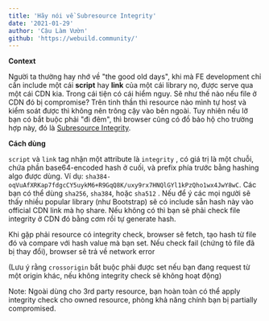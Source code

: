 ```yaml
---
title: 'Hãy nói về Subresource Integrity'
date: '2021-01-29'
author: 'Cậu Làm Vườn'
github: 'https://webuild.community/'
---
```

**Context**

Người ta thường hay nhớ về "the good old days", khi mà FE development chỉ cần include một cái **script** hay **link** của một cái library nọ, được serve qua một cái CDN kia. Trong cái tiện có cái hiểm nguy. Sẽ như thế nào nếu file ở CDN đó bị compromise? Trên tinh thần thì resource nào mình tự host và kiểm soát được thì không nên trông cậy vào bên ngoài. Tuy nhiên nếu lỡ bạn có bắt buộc phải "đi đêm", thì browser cũng có đồ bảo hộ cho trường hợp này, đó là [Subresource Integrity](https://developer.mozilla.org/en-US/docs/Web/Security/Subresource_Integrity).

**Cách dùng**

`script` và `link` tag nhận một attribute là `integrity` , có giá trị là một chuỗi, chứa phần base64-encoded hash ở cuối, và prefix phía trước bằng hashing algo được dùng. Ví dụ: `sha384-oqVuAfXRKap7fdgcCY5uykM6+R9GqQ8K/uxy9rx7HNQlGYl1kPzQho1wx4JwY8wC`. Các bạn có thể dùng `sha256`, `sha384`,  hoặc `sha512` . Nếu để ý các mọi người sẽ thấy nhiều popular library (như Bootstrap) sẽ có include sẵn hash này vào official CDN link mà họ share. Nếu không có thì bạn sẽ phải check file integrity ở CDN đó bằng cơm rồi tự generate hash.

Khi gặp phải resource có integrity check, browser sẽ fetch, tạo hash từ file đó và compare với hash value mà bạn set. Nếu check fail (chứng tỏ file đã bị thay đổi), browser sẽ trả về network error

(Lưu ý rằng `crossorigin` bắt buộc phải được set nếu bạn đang request từ một origin khác, nếu không integrity check sẽ không hoạt động)

Note: Ngoài dùng cho 3rd party resource, bạn hoàn toàn có thể apply integrity check cho owned resource, phòng khả năng chính bạn bị partially compromised.